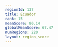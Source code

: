 ```yaml
---
regionId: 137
title: Ecuador
rank: 15
meanScore: 80.14
globalMeanScore: 67.47
numRegions: 220
layout: region_score
---
```

